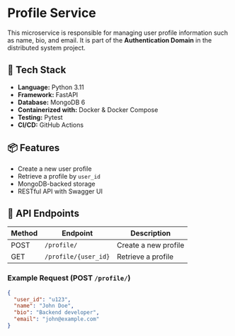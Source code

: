 # Profile Service

This microservice is responsible for managing user profile information such as name, bio, and email. It is part of the **Authentication Domain** in the distributed system project.

## 🚀 Tech Stack

- **Language:** Python 3.11
- **Framework:** FastAPI
- **Database:** MongoDB 6
- **Containerized with:** Docker & Docker Compose
- **Testing:** Pytest
- **CI/CD:** GitHub Actions

## 📦 Features

- Create a new user profile
- Retrieve a profile by `user_id`
- MongoDB-backed storage
- RESTful API with Swagger UI

## 🔧 API Endpoints

| Method | Endpoint              | Description             |
|--------|-----------------------|-------------------------|
| POST   | `/profile/`           | Create a new profile    |
| GET    | `/profile/{user_id}`  | Retrieve a profile      |

### Example Request (POST `/profile/`)

```json
{
  "user_id": "u123",
  "name": "John Doe",
  "bio": "Backend developer",
  "email": "john@example.com"
}
